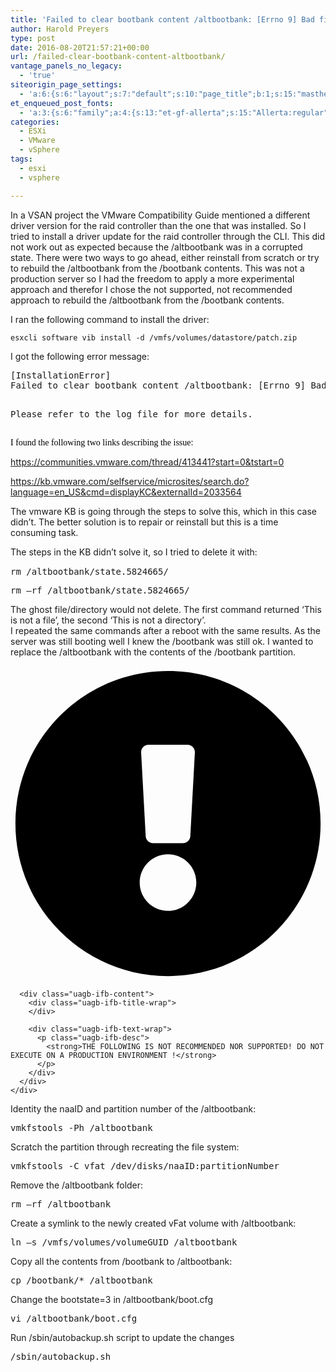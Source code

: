 ```yaml
---
title: 'Failed to clear bootbank content /altbootbank: [Errno 9] Bad file descriptor: ‘/altbootbank/state.xxxxxxx’'
author: Harold Preyers
type: post
date: 2016-08-20T21:57:21+00:00
url: /failed-clear-bootbank-content-altbootbank/
vantage_panels_no_legacy:
  - 'true'
siteorigin_page_settings:
  - 'a:6:{s:6:"layout";s:7:"default";s:10:"page_title";b:1;s:15:"masthead_margin";b:1;s:13:"footer_margin";b:1;s:13:"hide_masthead";b:0;s:19:"hide_footer_widgets";b:0;}'
et_enqueued_post_fonts:
  - 'a:3:{s:6:"family";a:4:{s:13:"et-gf-allerta";s:15:"Allerta:regular";s:11:"et-gf-alice";s:13:"Alice:regular";s:16:"et-gf-montserrat";s:137:"Montserrat:100,200,300,regular,500,600,700,800,900,100italic,200italic,300italic,italic,500italic,600italic,700italic,800italic,900italic";s:19:"et-gf-alegreya-sans";s:112:"Alegreya+Sans:100,100italic,300,300italic,regular,italic,500,500italic,700,700italic,800,800italic,900,900italic";}s:6:"subset";a:7:{i:0;s:5:"latin";i:1;s:8:"cyrillic";i:2;s:12:"cyrillic-ext";i:3;s:9:"latin-ext";i:4;s:10:"vietnamese";i:5;s:5:"greek";i:6;s:9:"greek-ext";}s:9:"cache_key";s:72:"{"gph":-1,"divi":"4.20.2","wp":"6.1.1","enable_all_character_sets":"on"}";}'
categories:
  - ESXi
  - VMware
  - vSphere
tags:
  - esxi
  - vsphere

---
```

In a VSAN project the VMware Compatibility Guide mentioned a different driver version for the raid controller than the one that was installed. So&nbsp;I tried to install a driver update for the&nbsp;raid controller through the CLI. This did not work out as expected&nbsp;because the /altbootbank was in a corrupted state. There were two ways to go ahead, either reinstall from scratch or try to rebuild the /altbootbank from the /bootbank contents. This was not a production server so I had the freedom to apply a more experimental approach and therefor I chose the not supported, not recommended approach to rebuild the /altbootbank from the /bootbank contents.

I ran the following command to install the driver:

<pre class="wp-block-code lang:shell"><code>esxcli software vib install -d /vmfs/volumes/datastore/patch.zip</code></pre>

I got the following error message:

<div class="wp-block-urvanov-syntax-highlighter-code-block">
  <pre class="nums:false nums-toggle:false lang:sh decode:true " >[InstallationError]
Failed to clear bootbank content /altbootbank: [Errno 9] Bad file descriptor: '/altbootbank/state.xxxxxxx'

Please refer to the log file for more details.</pre>
</div>

<span style="color: #000000; font-family: Calibri;">I found the following two links describing the issue</span>:

<https://communities.vmware.com/thread/413441?start=0&tstart=0>

<https://kb.vmware.com/selfservice/microsites/search.do?language=en_US&cmd=displayKC&externalId=2033564>

The vmware KB&nbsp;is going through the&nbsp;steps&nbsp;to solve this, which in this case didn’t. The better solution is to repair or reinstall but this is a time consuming task.

The steps in the KB didn&#8217;t solve it, so I tried to delete it with<span style="color: #000000; font-family: Calibri;">:</span>

<pre class="wp-block-preformatted lang:shell">rm /altbootbank/state.5824665/</pre>

<pre class="wp-block-preformatted lang:shell">rm –rf /altbootbank/state.5824665/</pre>

The ghost file/directory would not&nbsp;delete. The first command returned &#8216;This is not a file&#8217;, the second &#8216;This is not a directory&#8217;.  
I repeated the same commands after a reboot with the same results. As the server was still booting well I knew the /bootbank was still ok. I wanted to replace the /altbootbank with the contents of the /bootbank partition.

<div class="wp-block-uagb-info-box uagb-infobox__outer-wrap uagb-block-bc4694d8">
  <div class="uagb-infobox__content-wrap uagb-infobox uagb-infobox-has-icon uagb-infobox-icon-left uagb-infobox-left uagb-infobox-stacked-tablet uagb-infobox-image-valign-middle uagb-infobox-enable-border-radius ">
    <div class="uagb-ifb-left-right-wrap">
      <div class="uagb-ifb-image-icon-content uagb-ifb-imgicon-wrap">
        <div class="uagb-ifb-icon-wrap">
          <span class="uagb-ifb-icon"><svg xmlns="http://www.w3.org/2000/svg" viewbox="0 0 512 512"><path d="M504 256c0 136.997-111.043 248-248 248S8 392.997 8 256C8 119.083 119.043 8 256 8s248 111.083 248 248zm-248 50c-25.405 0-46 20.595-46 46s20.595 46 46 46 46-20.595 46-46-20.595-46-46-46zm-43.673-165.346l7.418 136c.347 6.364 5.609 11.346 11.982 11.346h48.546c6.373 0 11.635-4.982 11.982-11.346l7.418-136c.375-6.874-5.098-12.654-11.982-12.654h-63.383c-6.884 0-12.356 5.78-11.981 12.654z"></path></svg></span>
        </div>
      </div>
      
      <div class="uagb-ifb-content">
        <div class="uagb-ifb-title-wrap">
        </div>
        
        <div class="uagb-ifb-text-wrap">
          <p class="uagb-ifb-desc">
            <strong>THE FOLLOWING IS NOT RECOMMENDED NOR SUPPORTED! DO NOT EXECUTE ON A PRODUCTION ENVIRONMENT !</strong>
          </p>
        </div>
      </div>
    </div>
  </div>
</div>

Identity the naaID and partition number of the /altbootbank:

<pre class="wp-block-preformatted lang:shell">vmkfstools -Ph /altbootbank</pre>

Scratch the partition through recreating the file system:

<pre class="wp-block-preformatted lang:shell">vmkfstools -C vfat /dev/disks/naaID:partitionNumber</pre>

Remove the /altbootbank folder:

<pre class="wp-block-preformatted lang:shell">rm –rf /altbootbank</pre>

Create a symlink to the newly created vFat volume with /altbootbank:

<pre class="wp-block-preformatted lang:shell">ln –s /vmfs/volumes/volumeGUID /altbootbank</pre>

Copy all the contents from /bootbank to /altbootbank:

<pre class="wp-block-preformatted lang:shell">cp /bootbank/* /altbootbank</pre>

Change the bootstate=3 in /altbootbank/boot.cfg

<pre class="wp-block-preformatted lang:shell">vi /altbootbank/boot.cfg</pre>

Run /sbin/autobackup.sh script to update the changes

<pre class="wp-block-preformatted lang:shell">/sbin/autobackup.sh</pre>